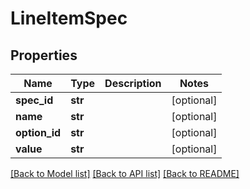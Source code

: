 # LineItemSpec

## Properties
Name | Type | Description | Notes
------------ | ------------- | ------------- | -------------
**spec_id** | **str** |  | [optional] 
**name** | **str** |  | [optional] 
**option_id** | **str** |  | [optional] 
**value** | **str** |  | [optional] 

[[Back to Model list]](../README.md#documentation-for-models) [[Back to API list]](../README.md#documentation-for-api-endpoints) [[Back to README]](../README.md)


